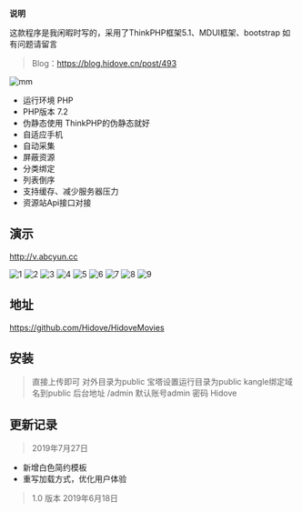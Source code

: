 **说明**

这款程序是我闲暇时写的，采用了ThinkPHP框架5.1、MDUI框架、bootstrap
如有问题请留言

> Blog：https://blog.hidove.cn/post/493

![mm][1]

+ 运行环境 PHP
+ PHP版本 7.2 
+ 伪静态使用 ThinkPHP的伪静态就好
+ 自适应手机
+ 自动采集
+ 屏蔽资源
+ 分类绑定
+ 列表倒序
+ 支持缓存、减少服务器压力
+ 资源站Api接口对接
## 演示

<http://v.abcyun.cc>


![1][2]
![2][3]
![3][4]
![4][5]
![5][6]
![6][7]
![7][8]
![8][9]
![9][10]
## 地址
<https://github.com/Hidove/HidoveMovies>

## 安装

> 直接上传即可
> 对外目录为public
> 宝塔设置运行目录为public
> kangle绑定域名到public 
> 后台地址 /admin 默认账号admin 密码 Hidove

## 更新记录

>  2019年7月27日
+ 新增白色简约模板
+ 重写加载方式，优化用户体验

> 1.0 版本 2019年6月18日


  [1]: https://blog.hidove.cn/usr/uploads/2019/06/2663340873.jpg
  [2]: https://blog.hidove.cn/usr/uploads/2019/06/1904971686.png
  [3]: https://blog.hidove.cn/usr/uploads/2019/06/3249869140.png
  [4]: https://blog.hidove.cn/usr/uploads/2019/06/1680333171.png
  [5]: https://blog.hidove.cn/usr/uploads/2019/06/3534367907.png
  [6]: https://blog.hidove.cn/usr/uploads/2019/06/1693636391.png
  [7]: https://blog.hidove.cn/usr/uploads/2019/06/1111905917.png
  [8]: https://blog.hidove.cn/usr/uploads/2019/06/2400014871.png
  [9]: https://blog.hidove.cn/usr/uploads/2019/07/3484051187.png
  [10]: https://blog.hidove.cn/usr/uploads/2019/07/4281220694.png